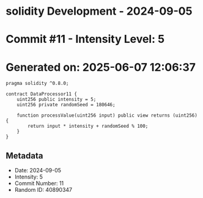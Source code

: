 ﻿# solidity Development - 2024-09-05
# Commit #11 - Intensity Level: 5
# Generated on: 2025-06-07 12:06:37
```solidity
pragma solidity ^0.8.0;

contract DataProcessor11 {
    uint256 public intensity = 5;
    uint256 private randomSeed = 180646;

    function processValue(uint256 input) public view returns (uint256) {
        return input * intensity + randomSeed % 100;
    }
}
```
## Metadata
- Date: 2024-09-05
- Intensity: 5
- Commit Number: 11
- Random ID: 40890347
